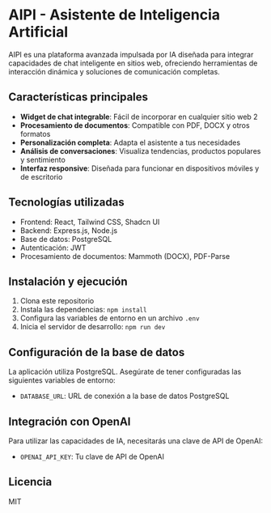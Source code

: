 # AIPI - Asistente de Inteligencia Artificial 

AIPI es una plataforma avanzada impulsada por IA diseñada para integrar capacidades de chat inteligente en sitios web, ofreciendo herramientas de interacción dinámica y soluciones de comunicación completas.

## Características principales

- **Widget de chat integrable**: Fácil de incorporar en cualquier sitio web 2
- **Procesamiento de documentos**: Compatible con PDF, DOCX y otros formatos
- **Personalización completa**: Adapta el asistente a tus necesidades
- **Análisis de conversaciones**: Visualiza tendencias, productos populares y sentimiento
- **Interfaz responsive**: Diseñada para funcionar en dispositivos móviles y de escritorio

## Tecnologías utilizadas

- Frontend: React, Tailwind CSS, Shadcn UI
- Backend: Express.js, Node.js
- Base de datos: PostgreSQL
- Autenticación: JWT
- Procesamiento de documentos: Mammoth (DOCX), PDF-Parse

## Instalación y ejecución

1. Clona este repositorio
2. Instala las dependencias: `npm install`
3. Configura las variables de entorno en un archivo `.env`
4. Inicia el servidor de desarrollo: `npm run dev`

## Configuración de la base de datos

La aplicación utiliza PostgreSQL. Asegúrate de tener configuradas las siguientes variables de entorno:
- `DATABASE_URL`: URL de conexión a la base de datos PostgreSQL

## Integración con OpenAI

Para utilizar las capacidades de IA, necesitarás una clave de API de OpenAI:
- `OPENAI_API_KEY`: Tu clave de API de OpenAI

## Licencia

MIT
